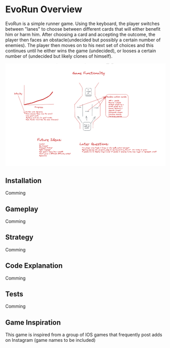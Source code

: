 # EvoRun Overview

EvoRun is a simple runner game. Using the keyboard, the player switches between "lanes" to choose between different cards that will either benefit him or harm him. After choosing a card and accepting the outcome, the player then faces an obstacle(undecided but possibly a certain number of enemies). The player then moves on to his next set of choices and this continues until he either wins the game (undecided), or looses a certain number of (undecided but likely clones of himself).

![image info](./READMEimages/Day1_High_Level_Overview.png)

## Installation

Comming

## Gameplay

Comming

## Strategy

Comming

## Code Explanation

Comming

## Tests

Comming

## Game Inspiration

This game is inspired from a group of IOS games that frequently post adds on Instagram (game names to be included)
